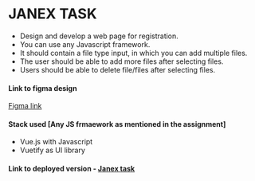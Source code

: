 # JANEX TASK

- Design and develop a web page for registration.
- You can use any Javascript framework.
- It should contain a file type input, in which you can add multiple files.
- The user should be able to add more files after selecting files.
- Users should be able to delete file/files after selecting files.

#### Link to figma design
[Figma link](https://www.figma.com/file/LRItgB679SD34d7VCVMYMO/Untitled?t=l3bw79bEQrln7FRo-0)

#### Stack used [Any JS frmaework as mentioned in the assignment]

  - Vue.js with Javascript
  - Vuetify as UI library
#### Link to deployed version - [Janex task](https://janex-two.vercel.app/)

